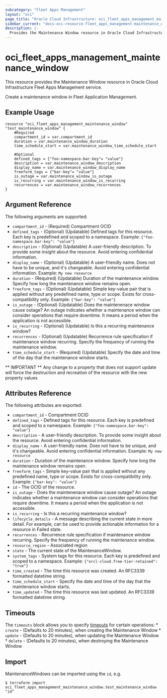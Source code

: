 ```yaml
---
subcategory: "Fleet Apps Management"
layout: "oci"
page_title: "Oracle Cloud Infrastructure: oci_fleet_apps_management_maintenance_window"
sidebar_current: "docs-oci-resource-fleet_apps_management-maintenance_window"
description: |-
  Provides the Maintenance Window resource in Oracle Cloud Infrastructure Fleet Apps Management service
---
```


# oci_fleet_apps_management_maintenance_window
This resource provides the Maintenance Window resource in Oracle Cloud Infrastructure Fleet Apps Management service.

Create a maintenance window in Fleet Application Management.


## Example Usage

```hcl
resource "oci_fleet_apps_management_maintenance_window" "test_maintenance_window" {
	#Required
	compartment_id = var.compartment_id
	duration = var.maintenance_window_duration
	time_schedule_start = var.maintenance_window_time_schedule_start

	#Optional
	defined_tags = {"foo-namespace.bar-key"= "value"}
	description = var.maintenance_window_description
	display_name = var.maintenance_window_display_name
	freeform_tags = {"bar-key"= "value"}
	is_outage = var.maintenance_window_is_outage
	is_recurring = var.maintenance_window_is_recurring
	recurrences = var.maintenance_window_recurrences
}
```

## Argument Reference

The following arguments are supported:

* `compartment_id` - (Required) Compartment OCID
* `defined_tags` - (Optional) (Updatable) Defined tags for this resource. Each key is predefined and scoped to a namespace. Example: `{"foo-namespace.bar-key": "value"}` 
* `description` - (Optional) (Updatable) A user-friendly description. To provide some insight about the resource. Avoid entering confidential information. 
* `display_name` - (Optional) (Updatable) A user-friendly name. Does not have to be unique, and it's changeable. Avoid entering confidential information.  Example: `My new resource` 
* `duration` - (Required) (Updatable) Duration of the maintenance window. Specify how long the maintenance window remains open. 
* `freeform_tags` - (Optional) (Updatable) Simple key-value pair that is applied without any predefined name, type or scope. Exists for cross-compatibility only. Example: `{"bar-key": "value"}` 
* `is_outage` - (Optional) (Updatable) Does the maintenenace window cause outage? An outage indicates whether a maintenance window can consider operations that require downtime. It means a period when the application is not accessible. 
* `is_recurring` - (Optional) (Updatable) Is this a recurring maintenance window?
* `recurrences` - (Optional) (Updatable) Recurrence rule specification if maintenance window recurring. Specify the frequency of running the maintenance window. 
* `time_schedule_start` - (Required) (Updatable) Specify the date and time of the day that the maintenance window starts.


** IMPORTANT **
Any change to a property that does not support update will force the destruction and recreation of the resource with the new property values

## Attributes Reference

The following attributes are exported:

* `compartment_id` - Compartment OCID
* `defined_tags` - Defined tags for this resource. Each key is predefined and scoped to a namespace. Example: `{"foo-namespace.bar-key": "value"}` 
* `description` - A user-friendly description. To provide some insight about the resource. Avoid entering confidential information. 
* `display_name` - A user-friendly name. Does not have to be unique, and it's changeable. Avoid entering confidential information.  Example: `My new resource` 
* `duration` - Duration of the maintenance window. Specify how long the maintenance window remains open. 
* `freeform_tags` - Simple key-value pair that is applied without any predefined name, type or scope. Exists for cross-compatibility only. Example: `{"bar-key": "value"}` 
* `id` - The OCID of the resource.
* `is_outage` - Does the maintenenace window cause outage? An outage indicates whether a maintenance window can consider operations that require downtime. It means a period when the application is not accessible. 
* `is_recurring` - Is this a recurring maintenance window?
* `lifecycle_details` - A message describing the current state in more detail. For example, can be used to provide actionable information for a resource in Failed state.
* `recurrences` - Recurrence rule specification if maintenance window recurring. Specify the frequency of running the maintenance window. 
* `resource_region` - Associated region
* `state` - The current state of the MaintenanceWindow.
* `system_tags` - System tags for this resource. Each key is predefined and scoped to a namespace. Example: `{"orcl-cloud.free-tier-retained": "true"}` 
* `time_created` - The time this resource was created. An RFC3339 formatted datetime string.
* `time_schedule_start` - Specify the date and time of the day that the maintenance window starts.
* `time_updated` - The time this resource was last updated. An RFC3339 formatted datetime string.

## Timeouts

The `timeouts` block allows you to specify [timeouts](https://registry.terraform.io/providers/oracle/oci/latest/docs/guides/changing_timeouts) for certain operations:
	* `create` - (Defaults to 20 minutes), when creating the Maintenance Window
	* `update` - (Defaults to 20 minutes), when updating the Maintenance Window
	* `delete` - (Defaults to 20 minutes), when destroying the Maintenance Window


## Import

MaintenanceWindows can be imported using the `id`, e.g.

```
$ terraform import oci_fleet_apps_management_maintenance_window.test_maintenance_window "id"
```

